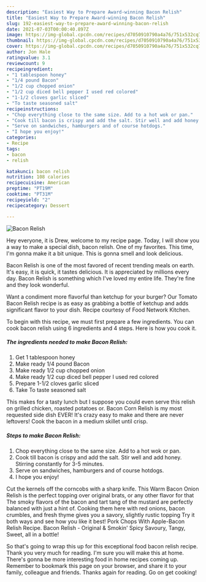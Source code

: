 ```yaml
---
description: "Easiest Way to Prepare Award-winning Bacon Relish"
title: "Easiest Way to Prepare Award-winning Bacon Relish"
slug: 192-easiest-way-to-prepare-award-winning-bacon-relish
date: 2021-07-03T00:00:40.897Z
image: https://img-global.cpcdn.com/recipes/d7050910790a4a76/751x532cq70/bacon-relish-recipe-main-photo.jpg
thumbnail: https://img-global.cpcdn.com/recipes/d7050910790a4a76/751x532cq70/bacon-relish-recipe-main-photo.jpg
cover: https://img-global.cpcdn.com/recipes/d7050910790a4a76/751x532cq70/bacon-relish-recipe-main-photo.jpg
author: Jon Hale
ratingvalue: 3.1
reviewcount: 9
recipeingredient:
- "1 tablespoon honey"
- "1/4 pound Bacon"
- "1/2 cup chopped onion"
- "1/2 cup diced bell pepper I used red colored"
- "1-1/2 cloves garlic sliced"
- "To taste seasoned salt"
recipeinstructions:
- "Chop everything close to the same size. Add to a hot wok or pan."
- "Cook till bacon is crispy and add the salt. Stir well and add honey. Stirring constantly for 3-5 minutes."
- "Serve on sandwiches, hamburgers and of course hotdogs."
- "I hope you enjoy!"
categories:
- Recipe
tags:
- bacon
- relish

katakunci: bacon relish 
nutrition: 108 calories
recipecuisine: American
preptime: "PT19M"
cooktime: "PT31M"
recipeyield: "2"
recipecategory: Dessert

---
```



![Bacon Relish](https://img-global.cpcdn.com/recipes/d7050910790a4a76/751x532cq70/bacon-relish-recipe-main-photo.jpg)

Hey everyone, it is Drew, welcome to my recipe page. Today, I will show you a way to make a special dish, bacon relish. One of my favorites. This time, I'm gonna make it a bit unique. This is gonna smell and look delicious.

Bacon Relish is one of the most favored of recent trending meals on earth. It's easy, it is quick, it tastes delicious. It is appreciated by millions every day. Bacon Relish is something which I've loved my entire life. They're fine and they look wonderful.

Want a condiment more flavorful than ketchup for your burger? Our Tomato Bacon Relish recipe is as easy as grabbing a bottle of ketchup and adds significant flavor to your dish. Recipe courtesy of Food Network Kitchen.


To begin with this recipe, we must first prepare a few ingredients. You can cook bacon relish using 6 ingredients and 4 steps. Here is how you cook it.

<!--inarticleads1-->

##### The ingredients needed to make Bacon Relish:

1. Get 1 tablespoon honey
1. Make ready 1/4 pound Bacon
1. Make ready 1/2 cup chopped onion
1. Make ready 1/2 cup diced bell pepper I used red colored
1. Prepare 1-1/2 cloves garlic sliced
1. Take To taste seasoned salt


This makes for a tasty lunch but I suppose you could even serve this relish on grilled chicken, roasted potatoes or. Bacon Corn Relish is my most requested side dish EVER! It&#39;s crazy easy to make and there are never leftovers! Cook the bacon in a medium skillet until crisp. 

<!--inarticleads2-->

##### Steps to make Bacon Relish:

1. Chop everything close to the same size. Add to a hot wok or pan.
1. Cook till bacon is crispy and add the salt. Stir well and add honey. Stirring constantly for 3-5 minutes.
1. Serve on sandwiches, hamburgers and of course hotdogs.
1. I hope you enjoy!


Cut the kernels off the corncobs with a sharp knife. This Warm Bacon Onion Relish is the perfect topping over original brats, or any other flavor for that The smoky flavors of the bacon and tart tang of the mustard are perfectly balanced with just a hint of. Cooking them here with red onions, bacon crumbles, and fresh thyme gives you a savory, slightly rustic topping Try it both ways and see how you like it best! Pork Chops With Apple-Bacon Relish Recipe. Bacon Relish - Original &amp; Smokin&#39; Spicy Savoury, Tangy, Sweet, all in a bottle! 

So that's going to wrap this up for this exceptional food bacon relish recipe. Thank you very much for reading. I'm sure you will make this at home. There's gonna be more interesting food in home recipes coming up. Remember to bookmark this page on your browser, and share it to your family, colleague and friends. Thanks again for reading. Go on get cooking!
